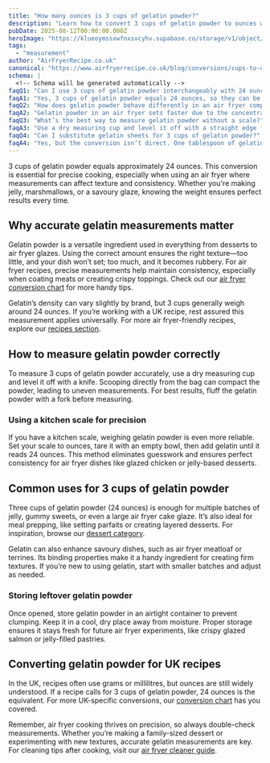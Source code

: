 ```yaml
---
title: "How many ounces is 3 cups of gelatin powder?"
description: "Learn how to convert 3 cups of gelatin powder to ounces with our easy guide. Perfect for air fryer recipes and precise measurements!"
pubDate: 2025-08-12T00:00:00.000Z
heroImage: "https://klueoymssxwfnxsvcyhv.supabase.co/storage/v1/object/public/Shmucket/how-many-ounces-is-3-cups-of-gelatin-powder.webp"
tags:
  - "measurement"
author: "AirFryerRecipe.co.uk"
canonical: "https://www.airfryerrecipe.co.uk/blog/conversions/cups-to-ounces/how-many-ounces-is-3-cups-of-gelatin-powder"
schema: |
  <!-- Schema will be generated automatically -->
faqQ1: "Can I use 3 cups of gelatin powder interchangeably with 24 ounces in any recipe?"
faqA1: "Yes, 3 cups of gelatin powder equals 24 ounces, so they can be used interchangeably in most recipes. However, always check if the recipe specifies packed or loose measurements, as this can slightly affect the weight. For air fryer recipes, precise measurements ensure the best texture."
faqQ2: "How does gelatin powder behave differently in an air fryer compared to an oven?"
faqA2: "Gelatin powder in an air fryer sets faster due to the concentrated heat circulation. This makes it great for glazes or coatings that need a quick set. However, avoid overheating, as excessive heat can break down gelatin’s structure, leading to a less firm result."
faqQ3: "What’s the best way to measure gelatin powder without a scale?"
faqA3: "Use a dry measuring cup and level it off with a straight edge for accuracy. Fluff the gelatin powder first to avoid compacting it. For 3 cups, aim for a light, even fill to approximate 24 ounces. A scale is ideal, but this method works in a pinch."
faqQ4: "Can I substitute gelatin sheets for 3 cups of gelatin powder?"
faqA4: "Yes, but the conversion isn’t direct. One tablespoon of gelatin powder equals about 3 sheets. For 3 cups (24 ounces), you’d need roughly 144 sheets, which is impractical. Stick to powder for large quantities or adjust the recipe accordingly."
---
```

<p>3 cups of gelatin powder equals approximately 24 ounces. This conversion is essential for precise cooking, especially when using an air fryer where measurements can affect texture and consistency. Whether you're making jelly, marshmallows, or a savoury glaze, knowing the weight ensures perfect results every time.</p>  

<h2>Why accurate gelatin measurements matter</h2>  
<p>Gelatin powder is a versatile ingredient used in everything from desserts to air fryer glazes. Using the correct amount ensures the right texture—too little, and your dish won’t set; too much, and it becomes rubbery. For air fryer recipes, precise measurements help maintain consistency, especially when coating meats or creating crispy toppings. Check out our <a href=https://www.airfryerrecipe.co.uk/air-fryer-conversion-chart>air fryer conversion chart</a> for more handy tips.</p>  

<p>Gelatin’s density can vary slightly by brand, but 3 cups generally weigh around 24 ounces. If you’re working with a UK recipe, rest assured this measurement applies universally. For more air fryer-friendly recipes, explore our <a href=https://www.airfryerrecipe.co.uk/recipes>recipes section</a>.</p>  

<h2>How to measure gelatin powder correctly</h2>  
<p>To measure 3 cups of gelatin powder accurately, use a dry measuring cup and level it off with a knife. Scooping directly from the bag can compact the powder, leading to uneven measurements. For best results, fluff the gelatin powder with a fork before measuring.</p>  

<h3>Using a kitchen scale for precision</h3>  
<p>If you have a kitchen scale, weighing gelatin powder is even more reliable. Set your scale to ounces, tare it with an empty bowl, then add gelatin until it reads 24 ounces. This method eliminates guesswork and ensures perfect consistency for air fryer dishes like glazed chicken or jelly-based desserts.</p>  

<h2>Common uses for 3 cups of gelatin powder</h2>  
<p>Three cups of gelatin powder (24 ounces) is enough for multiple batches of jelly, gummy sweets, or even a large air fryer cake glaze. It’s also ideal for meal prepping, like setting parfaits or creating layered desserts. For inspiration, browse our <a href=https://www.airfryerrecipe.co.uk/recipe-category/dessert>dessert category</a>.</p>  

<p>Gelatin can also enhance savoury dishes, such as air fryer meatloaf or terrines. Its binding properties make it a handy ingredient for creating firm textures. If you’re new to using gelatin, start with smaller batches and adjust as needed.</p>  

<h3>Storing leftover gelatin powder</h3>  
<p>Once opened, store gelatin powder in an airtight container to prevent clumping. Keep it in a cool, dry place away from moisture. Proper storage ensures it stays fresh for future air fryer experiments, like crispy glazed salmon or jelly-filled pastries.</p>  

<h2>Converting gelatin powder for UK recipes</h2>  
<p>In the UK, recipes often use grams or millilitres, but ounces are still widely understood. If a recipe calls for 3 cups of gelatin powder, 24 ounces is the equivalent. For more UK-specific conversions, our <a href=https://www.airfryerrecipe.co.uk/air-fryer-conversion-chart>conversion chart</a> has you covered.</p>  

<p>Remember, air fryer cooking thrives on precision, so always double-check measurements. Whether you’re making a family-sized dessert or experimenting with new textures, accurate gelatin measurements are key. For cleaning tips after cooking, visit our <a href=https://www.airfryerrecipe.co.uk/air-fryer-cleaner>air fryer cleaner guide</a>.</p>
